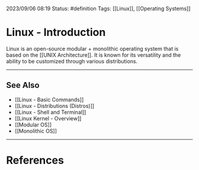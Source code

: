 2023/09/06 08:19
Status: #definition
Tags: [[Linux]], [[Operating Systems]]

# Linux - Introduction

Linux is an open-source modular + monolithic operating system that is based on the [[UNIX Architecture]]. It is known for its versatility and the ability to be customized through various distributions.

---
## See Also
- [[Linux - Basic Commands]]
- [[Linux - Distributions (Distros)]]
- [[Linux - Shell and Terminal]]
- [[Linux Kernel - Overview]]
- [[Modular OS]]
- [[Monolithic OS]]

---
# References
